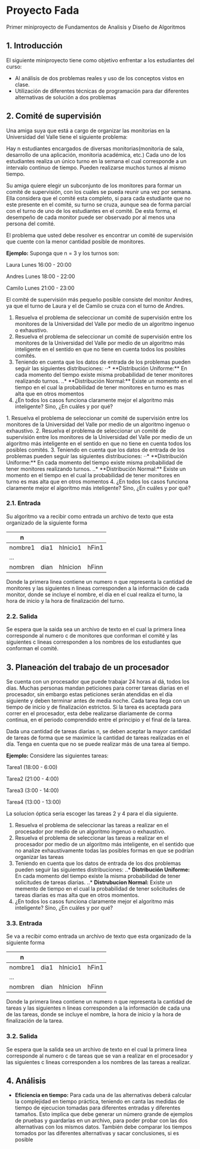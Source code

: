 Proyecto Fada
=============
Primer miniproyecto de Fundamentos de Analisis y Diseño de Algoritmos 

## 1. Introducción
El siguiente miniproyecto tiene como objetivo enfrentar a los estudiantes del curso:
* Al análisis de dos problemas reales y uso de los conceptos vistos en clase.
* Utilización de diferentes técnicas de programación para dar diferentes
alternativas de solución a dos problemas

## 2. Comité de supervisión
Una amiga suya que está a cargo de organizar las monitorias en la Universidad del Valle tiene
el siguiente problema:

Hay n estudiantes encargados de diversas monitorias(monitoria de sala,
desarrollo de una aplicación, monitoria académica, etc.) Cada uno de
los estudiantes realiza un único turno en la semana el cual corresponde
a un intervalo continuo de tiempo. Pueden realizarse muchos turnos al mismo tiempo.

Su amiga quiere elegir un subconjunto de los monitores para formar un comité
de supervisión, con los cuales se pueda reunir una vez por semana. Ella considera
que el comité esta completo, si para cada estudiante que no este presente en el
comité, su turno se cruza, aunque sea de forma parcial con el turno de uno de
los estudiantes en el comité. De esta forma, el desempeño de cada monitor
puede ser observado por al menos una persona del comité.

El problema que usted debe resolver es encontrar un comité de supervisión que cuente con
la menor cantidad posible de monitores.

**Ejemplo:** Suponga que n = 3 y los turnos son:

Laura Lunes 16:00 - 20:00

Andres Lunes 18:00 - 22:00

Camilo Lunes 21:00 - 23:00

El comité de supervisión más pequeño posible consiste del monitor Andres, ya que el turno
de Laura y el de Camilo se cruza con el turno de Andres.
<ol>
  <li>Resuelva el problema de seleccionar un comité de supervisión entre los monitores de la
      Universidad del Valle por medio de un algoritmo ingenuo o exhaustivo.</li>
  <li>Resuelva el problema de seleccionar un comité de supervisión entre los monitores de
      la Universidad del Valle por medio de un algoritmo más inteligente en el sentido en que
      no tiene en cuenta todos los posibles comités.</li>
  <li>Teniendo en cuenta que los datos de entrada de los problemas pueden seguir las siguientes
      distribuciones:
      ⋅⋅*  **Distribución Uniforme:** En cada momento del tiempo existe misma probabilidad de tener
       monitores realizando turnos.
      ..* **Distribución Normal:** Existe un momento en el tiempo en el cual la probabilidad de tener
      monitores en turno es mas alta que en otros momentos</li>
  <li>¿En todos los casos funciona claramente mejor el algoritmo más inteligente? Sino, ¿En
      cuáles y por qué?</li>
</ol>  
1. Resuelva el problema de seleccionar un comité de supervisión entre los monitores de la
Universidad del Valle por medio de un algoritmo ingenuo o exhaustivo.
2. Resuelva el problema de seleccionar un comité de supervisión entre los monitores de
la Universidad del Valle por medio de un algoritmo más inteligente en el sentido en que
no tiene en cuenta todos los posibles comités.
3. Teniendo en cuenta que los datos de entrada de los problemas pueden seguir las siguientes
distribuciones:
⋅⋅*  **Distribución Uniforme:** En cada momento del tiempo existe misma probabilidad de tener
 monitores realizando turnos.
..* **Distribución Normal:** Existe un momento en el tiempo en el cual la probabilidad de tener
monitores en turno es mas alta que en otros momentos
4. ¿En todos los casos funciona claramente mejor el algoritmo más inteligente? Sino, ¿En
cuáles y por qué?

### 2.1. Entrada
Su algoritmo va a recibir como entrada un archivo de texto que esta organizado de la
siguiente forma

| n       |       |          |      |
|---------|-------|----------|------|
| nombre1 |  dia1 | hInicio1 | hFin1|
| ...     |       |          |      |
| nombren |  dian | hInicion | hFinn|

Donde la primera linea contiene un numero n que representa la cantidad de monitores y las siguientes
n lineas corresponden a la información de cada monitor, donde se incluye el nombre, el dia en el
cual realiza el turno, la hora de inicio y la hora de finalización del turno.

### 2.2. Salida
Se espera que la saida sea un archivo de texto en el cual la primera linea corresponde al numero c
de monitores que conforman el comité y las siguientes c lineas corresponden a los nombres de los
estudiantes que conforman el comité.

## 3. Planeación del trabajo de un procesador
Se cuenta con un procesador que puede trabajar 24 horas al dá, todos los días. Muchas personas mandan
peticiones para correr tareas diarias en el procesador, sin embargo estas peticiones serán atendidas
 en el día siguiente y deben terminar antes de media noche. Cada tarea llega con un tiempo de 
 inicio y de finalización estrictos. Si la tarea es aceptada para correr en el procesador, esta debe
 realizarse diariamente de corma continua, en el periodo comprendido entre el principio y el final
 de la tarea.
 
Dada una cantidad de tareas diarias n, se deben aceptar la mayor cantidad de tareas de forma que se 
maximice la cantidad de tareas realizadas en el día. Tenga en cuenta que no se puede realizar más de
una tarea al tiempo.

**Ejemplo:** Considere las siguientes tareas:

Tarea1 (18:00 - 6:00)

Tarea2 (21:00 - 4:00)

Tarea3 (3:00 - 14:00)

Tarea4 (13:00 - 13:00)

La solucion óptica seria escoger las tareas 2 y 4 para el día siguiente.
1. Resuelva el problema de seleccionar las tareas a realizar en el procesador por medio de un algoritmo
ingenuo o exhaustivo.
2. Resuelva el problema de seleccionar las tareas a realizar en el procesador por medio de un algoritmo
más inteligente, en el sentido que no analize exhaustivamente todas las posibles formas en que se
podrían organizar las tareas
3. Teniendo en cuenta que los datos de entrada de los dos problemas pueden seguir las siguientes
distribuciones:
..* **Distribución Uniforme:** En cada momento del tiempo existe la misma probabilidad de tener 
solicitudes de tareas diarias.
..* **Distrubucion Normal:** Existe un memento de tiempo en el cual la probabilidad de tener solicitudes
de tareas diarias es mas alta que en otros momentos.
4. ¿En todos los casos funciona claramente mejor el algoritmo más inteligente? Sino, ¿En cuáles y por qué?

### 3.3. Entrada
Se va a recibir como entrada un archivo de texto que esta organizado de la siguiente forma

| n       |       |          |      |
|---------|-------|----------|------|
| nombre1 |  dia1 | hInicio1 | hFin1|
| ...     |       |          |      |
| nombren |  dian | hInicion | hFinn|

Donde la primera linea contiene un numero n que representa la cantidad de tareas y las siguientes n
lineas corresponden a la información de cada una de las tareas, donde se incluye el nombre, la hora
de inicio y la hora de finalización de la tarea.

### 3.2. Salida
Se espera que la salida sea un archivo de texto en el cual la primera linea corresponde al numero c
de tareas que se van a realizar en el procesador y las siguientes c lineas corresponden a los nombres
de las tareas a realizar.

## 4. Análisis
* **Eficiencia en tiempo:** Para cada una de las alternativas deberá calcular la complejidad en tiempo
práctica, teniendo en canta las medidas de tiempo de ejecucion tomadas para diferentes entradas y
diferentes tamaños. Esto implica que debe generar un número grande de ejemplos de pruebas y guardarlas 
en un archivo, para poder probar con las dos alternativas con los mismos datos. También debe comparar
los tiempos tomados por las diferentes alternativas y sacar conclusiones, si es posible